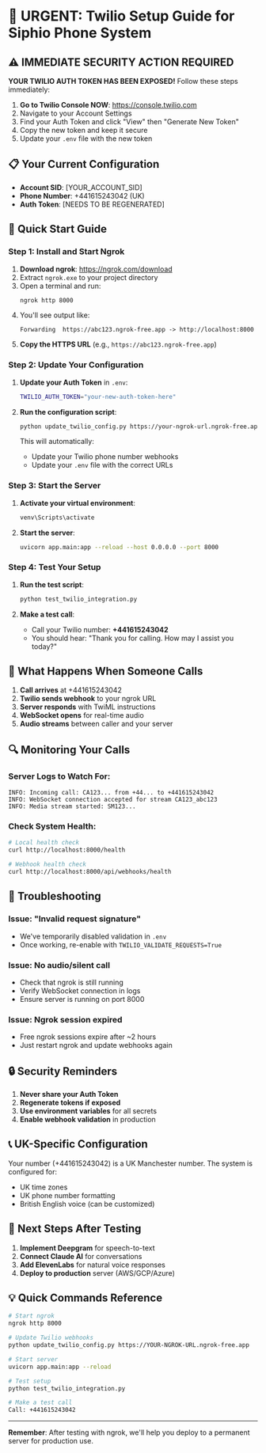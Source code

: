 # 🚨 URGENT: Twilio Setup Guide for Siphio Phone System

## ⚠️ IMMEDIATE SECURITY ACTION REQUIRED

**YOUR TWILIO AUTH TOKEN HAS BEEN EXPOSED!** Follow these steps immediately:

1. **Go to Twilio Console NOW**: https://console.twilio.com
2. Navigate to your Account Settings
3. Find your Auth Token and click "View" then "Generate New Token"
4. Copy the new token and keep it secure
5. Update your `.env` file with the new token

## 📋 Your Current Configuration

- **Account SID**: [YOUR_ACCOUNT_SID]
- **Phone Number**: +441615243042 (UK)
- **Auth Token**: [NEEDS TO BE REGENERATED]

## 🚀 Quick Start Guide

### Step 1: Install and Start Ngrok

1. **Download ngrok**: https://ngrok.com/download
2. Extract `ngrok.exe` to your project directory
3. Open a terminal and run:
   ```bash
   ngrok http 8000
   ```
4. You'll see output like:
   ```
   Forwarding  https://abc123.ngrok-free.app -> http://localhost:8000
   ```
5. **Copy the HTTPS URL** (e.g., `https://abc123.ngrok-free.app`)

### Step 2: Update Your Configuration

1. **Update your Auth Token** in `.env`:
   ```bash
   TWILIO_AUTH_TOKEN="your-new-auth-token-here"
   ```

2. **Run the configuration script**:
   ```bash
   python update_twilio_config.py https://your-ngrok-url.ngrok-free.app
   ```

   This will automatically:
   - Update your Twilio phone number webhooks
   - Update your `.env` file with the correct URLs

### Step 3: Start the Server

1. **Activate your virtual environment**:
   ```bash
   venv\Scripts\activate
   ```

2. **Start the server**:
   ```bash
   uvicorn app.main:app --reload --host 0.0.0.0 --port 8000
   ```

### Step 4: Test Your Setup

1. **Run the test script**:
   ```bash
   python test_twilio_integration.py
   ```

2. **Make a test call**:
   - Call your Twilio number: **+441615243042**
   - You should hear: "Thank you for calling. How may I assist you today?"

## 📱 What Happens When Someone Calls

1. **Call arrives** at +441615243042
2. **Twilio sends webhook** to your ngrok URL
3. **Server responds** with TwiML instructions
4. **WebSocket opens** for real-time audio
5. **Audio streams** between caller and your server

## 🔍 Monitoring Your Calls

### Server Logs to Watch For:
```
INFO: Incoming call: CA123... from +44... to +441615243042
INFO: WebSocket connection accepted for stream CA123_abc123
INFO: Media stream started: SM123...
```

### Check System Health:
```bash
# Local health check
curl http://localhost:8000/health

# Webhook health check
curl http://localhost:8000/api/webhooks/health
```

## 🐛 Troubleshooting

### Issue: "Invalid request signature"
- We've temporarily disabled validation in `.env`
- Once working, re-enable with `TWILIO_VALIDATE_REQUESTS=True`

### Issue: No audio/silent call
- Check that ngrok is still running
- Verify WebSocket connection in logs
- Ensure server is running on port 8000

### Issue: Ngrok session expired
- Free ngrok sessions expire after ~2 hours
- Just restart ngrok and update webhooks again

## 🔒 Security Reminders

1. **Never share your Auth Token**
2. **Regenerate tokens if exposed**
3. **Use environment variables** for all secrets
4. **Enable webhook validation** in production

## 📞 UK-Specific Configuration

Your number (+441615243042) is a UK Manchester number. The system is configured for:
- UK time zones
- UK phone number formatting
- British English voice (can be customized)

## 🚀 Next Steps After Testing

1. **Implement Deepgram** for speech-to-text
2. **Connect Claude AI** for conversations
3. **Add ElevenLabs** for natural voice responses
4. **Deploy to production** server (AWS/GCP/Azure)

## 💡 Quick Commands Reference

```bash
# Start ngrok
ngrok http 8000

# Update Twilio webhooks
python update_twilio_config.py https://YOUR-NGROK-URL.ngrok-free.app

# Start server
uvicorn app.main:app --reload

# Test setup
python test_twilio_integration.py

# Make a test call
Call: +441615243042
```

---

**Remember**: After testing with ngrok, we'll help you deploy to a permanent server for production use.
